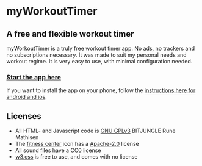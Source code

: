 # myWorkoutTimer
## A free and flexible workout timer

myWorkoutTimer is a truly free workout timer app. No ads, no trackers and no subscriptions necessary. It
was made to suit my personal needs and workout regime. It is very easy to use, with minimal configuration
needed. 

### [Start the app here](http://www.bitjungle.com/myWorkoutTimer/)

If you want to install the app on your phone, follow the [instructions here for android and ios](https://mobilesyrup.com/2020/05/24/how-install-progressive-web-app-pwa-android-ios-pc-mac/).

## Licenses
* All HTML- and Javascript code is [GNU GPLv3](https://www.gnu.org/licenses/gpl-3.0.html) BITJUNGLE Rune Mathisen
* The [fitness center](https://material.io/resources/icons/?search=worko&icon=fitness_center&style=baseline) icon has a [Apache-2.0](https://www.apache.org/licenses/LICENSE-2.0.html) license
* All sound files have a [CC0](https://creativecommons.org/share-your-work/public-domain/cc0/) license
* [w3.css](https://www.w3schools.com/w3css/) is free to use, and comes with no license
